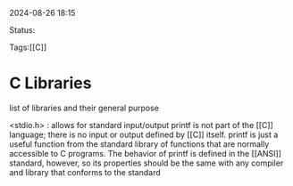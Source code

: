 
2024-08-26 18:15

Status:

Tags:[[C]]

# C Libraries


list of libraries and their general purpose

<stdio.h> : allows for standard input/output
	printf is not part of the [[C]] language; there is no input or output defined by [[C]] itself. printf is just a useful function from the standard library of functions that are normally accessible to C programs. The behavior of printf is defined in the [[ANSI]] standard, however, so its properties should be the same with any compiler and library that conforms to the standard